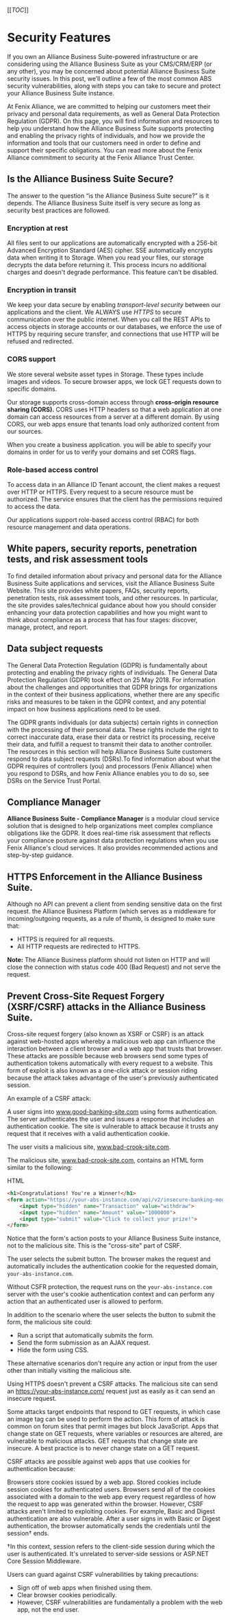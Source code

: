 [[_TOC_]]


# Security Features


If you own an Alliance Business Suite-powered infrastructure or are considering using the Alliance Business Suite as your CMS/CRM/ERP (or any other), you may be concerned about potential Alliance Business Suite security issues. In this post, we’ll outline a few of the most common ABS security vulnerabilities, along with steps you can take to secure and protect your Alliance Business Suite instance.

At Fenix Alliance, we are committed to helping our customers meet their privacy and personal data requirements, as well as General Data Protection Regulation (GDPR). On this page, you will find information and resources to help you understand how the Alliance Business Suite supports protecting and enabling the privacy rights of individuals, and how we provide the information and tools that our customers need in order to define and support their specific obligations. You can read more about the Fenix Alliance commitment to security at the Fenix Alliance Trust Center.


## Is the Alliance Business Suite Secure?
The answer to the question “is the Alliance Business Suite secure?” is it depends. The Alliance Business Suite itself is very secure as long as security best practices are followed.


### Encryption at rest <a id="encryption-at-rest"></a>

All files sent to our applications are automatically encrypted with a 256-bit Advanced Encryption Standard \(AES\) cipher. SSE automatically encrypts data when writing it to Storage. When you read your files, our storage decrypts the data before returning it. This process incurs no additional charges and doesn't degrade performance. This feature can't be disabled.

### Encryption in transit <a id="encryption-in-transit"></a>

We keep your data secure by enabling _transport-level security_ between our applications and the client. We ALWAYS use _HTTPS_ to secure communication over the public internet. When you call the REST APIs to access objects in storage accounts or our databases, we enforce the use of HTTPS by requiring secure transfer, and connections that use HTTP will be refused and redirected.

### CORS support <a id="cors-support"></a>

We store several website asset types in Storage. These types include images and videos. To secure browser apps, we lock GET requests down to specific domains.

Our storage supports cross-domain access through **cross-origin resource sharing \(CORS\).** CORS uses HTTP headers so that a web application at one domain can access resources from a server at a different domain. By using CORS, our web apps ensure that tenants load only authorized content from our sources.

When you create a business application. you will be able to specify your domains in order for us to verify your domains and set CORS flags.

### Role-based access control <a id="role-based-access-control"></a>

To access data in an Alliance ID Tenant account, the client makes a request over HTTP or HTTPS. Every request to a secure resource must be authorized. The service ensures that the client has the permissions required to access the data.

Our applications support role-based access control \(RBAC\) for both resource management and data operations.



## White papers, security reports, penetration tests, and risk assessment tools
To find detailed information about privacy and personal data for the Alliance Business Suite applications and services, visit the Alliance Business Suite Website. This site provides white papers, FAQs, security reports, penetration tests, risk assessment tools, and other resources. In particular, the site provides sales/technical guidance about how you should consider enhancing your data protection capabilities and how you might want to think about compliance as a process that has four stages: discover, manage, protect, and report.

## Data subject requests
The General Data Protection Regulation (GDPR) is fundamentally about protecting and enabling the privacy rights of individuals. The General Data Protection Regulation (GDPR) took effect on 25 May 2018. For information about the challenges and opportunities that GDPR brings for organizations in the context of their business applications, whether there are any specific risks and measures to be taken in the GDPR context, and any potential impact on how business applications need to be used.

The GDPR grants individuals (or data subjects) certain rights in connection with the processing of their personal data. These rights include the right to correct inaccurate data, erase their data or restrict its processing, receive their data, and fulfill a request to transmit their data to another controller. The resources in this section will help Alliance Business Suite customers respond to data subject requests (DSRs).To find information about what the GDPR requires of controllers (you) and processors (Fenix Alliance) when you respond to DSRs, and how Fenix Alliance enables you to do so, see DSRs on the Service Trust Portal.

## Compliance Manager
**Alliance Business Suite - Compliance Manager** is a modular cloud service solution that is designed to help organizations meet complex compliance obligations like the GDPR. It does real-time risk assessment that reflects your compliance posture against data protection regulations when you use Fenix Alliance's cloud services. It also provides recommended actions and step-by-step guidance.

## HTTPS Enforcement in the Alliance Business Suite.

Although no API can prevent a client from sending sensitive data on the first request. the Alliance Business Platform (which serves as a middleware for incoming/outgoing requests, as a rule of thumb, is designed to make sure that: 
- HTTPS is required for all requests.
- All HTTP requests are redirected to HTTPS.

**Note:** 
The Alliance Business platform should not listen on HTTP and will close the connection with status code 400 (Bad Request) and not serve the request.

## Prevent Cross-Site Request Forgery (XSRF/CSRF) attacks in the Alliance Business Suite.

Cross-site request forgery (also known as XSRF or CSRF) is an attack against web-hosted apps whereby a malicious web app can influence the interaction between a client browser and a web app that trusts that browser. These attacks are possible because web browsers send some types of authentication tokens automatically with every request to a website. This form of exploit is also known as a one-click attack or session riding because the attack takes advantage of the user's previously authenticated session.


An example of a CSRF attack:

A user signs into www.good-banking-site.com using forms authentication. The server authenticates the user and issues a response that includes an authentication cookie. The site is vulnerable to attack because it trusts any request that it receives with a valid authentication cookie.

The user visits a malicious site, www.bad-crook-site.com.

The malicious site, www.bad-crook-site.com, contains an HTML form similar to the following:

HTML

```html
<h1>Congratulations! You're a Winner!</h1>
<form action="https://your-abs-instance.com/api/v2/insecure-banking-module/wallet" method="post">
    <input type="hidden" name="Transaction" value="withdraw">
    <input type="hidden" name="Amount" value="1000000">
    <input type="submit" value="Click to collect your prize!">
</form>
```

Notice that the form's action posts to your Alliance Business Suite instance, not to the malicious site. This is the "cross-site" part of CSRF.

The user selects the submit button. The browser makes the request and automatically includes the authentication cookie for the requested domain, `your-abs-instance.com`.

Without CSFR protection, the request runs on the `your-abs-instance.com` server with the user's cookie authentication context and can perform any action that an authenticated user is allowed to perform.

In addition to the scenario where the user selects the button to submit the form, the malicious site could:

- Run a script that automatically submits the form.
- Send the form submission as an AJAX request.
- Hide the form using CSS.

These alternative scenarios don't require any action or input from the user other than initially visiting the malicious site.

Using HTTPS doesn't prevent a CSRF attacks. The malicious site can send an https://your-abs-instance.com/ request just as easily as it can send an insecure request.

Some attacks target endpoints that respond to GET requests, in which case an image tag can be used to perform the action. This form of attack is common on forum sites that permit images but block JavaScript. Apps that change state on GET requests, where variables or resources are altered, are vulnerable to malicious attacks. GET requests that change state are insecure. A best practice is to never change state on a GET request.

CSRF attacks are possible against web apps that use cookies for authentication because:

Browsers store cookies issued by a web app.
Stored cookies include session cookies for authenticated users.
Browsers send all of the cookies associated with a domain to the web app every request regardless of how the request to app was generated within the browser.
However, CSRF attacks aren't limited to exploiting cookies. For example, Basic and Digest authentication are also vulnerable. After a user signs in with Basic or Digest authentication, the browser automatically sends the credentials until the session† ends.

†In this context, session refers to the client-side session during which the user is authenticated. It's unrelated to server-side sessions or ASP.NET Core Session Middleware.

Users can guard against CSRF vulnerabilities by taking precautions:

- Sign off of web apps when finished using them.
- Clear browser cookies periodically.
- However, CSRF vulnerabilities are fundamentally a problem with the web app, not the end user.